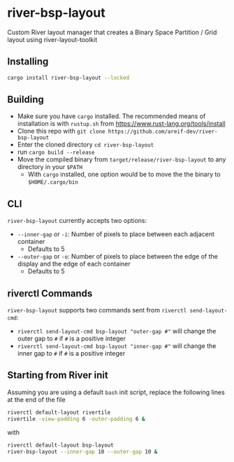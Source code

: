 # river-bsp-layout

Custom River layout manager that creates a Binary Space Partition / Grid layout using river-layout-toolkit

## Installing 

```bash
cargo install river-bsp-layout --locked
```

## Building

* Make sure you have `cargo` installed. The recommended means of installation is with `rustup.sh` from https://www.rust-lang.org/tools/install
* Clone this repo with `git clone https://github.com/areif-dev/river-bsp-layout`
* Enter the cloned directory `cd river-bsp-layout`
* run `cargo build --release`
* Move the compiled binary from `target/release/river-bsp-layout` to any directory in your `$PATH`
  * With `cargo` installed, one option would be to move the the binary to `$HOME/.cargo/bin`

## CLI

`river-bsp-layout` currently accepts two options:
* `--inner-gap` or `-i`: Number of pixels to place between each adjacent container
  * Defaults to 5
* `--outer-gap` or `-o`: Number of pixels to place between the edge of the display and the edge of each container
  * Defaults to 5
 
## riverctl Commands

`river-bsp-layout` supports two commands sent from `riverctl send-layout-cmd`:
* `riverctl send-layout-cmd bsp-layout "outer-gap #"` will change the outer gap to `#` if `#` is a positive integer
* `riverctl send-layout-cmd bsp-layout "inner-gap #"` will change the inner gap to `#` if `#` is a positive integer

## Starting from River init

Assuming you are using a default `bash` init script, replace the following lines at the end of the file

```bash
riverctl default-layout rivertile
rivertile -view-padding 6 -outer-padding 6 &
```

with 

```bash
riverctl default-layout bsp-layout
river-bsp-layout --inner-gap 10 --outer-gap 10 &
```
